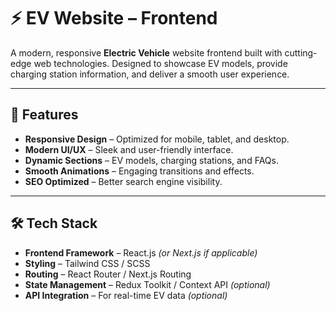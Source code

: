 # ⚡ EV Website – Frontend

A modern, responsive **Electric Vehicle** website frontend built with cutting-edge web technologies. Designed to showcase EV models, provide charging station information, and deliver a smooth user experience.

---

## 🚀 Features

- **Responsive Design** – Optimized for mobile, tablet, and desktop.
- **Modern UI/UX** – Sleek and user-friendly interface.
- **Dynamic Sections** – EV models, charging stations, and FAQs.
- **Smooth Animations** – Engaging transitions and effects.
- **SEO Optimized** – Better search engine visibility.

---

## 🛠️ Tech Stack

- **Frontend Framework** – React.js *(or Next.js if applicable)*
- **Styling** – Tailwind CSS / SCSS
- **Routing** – React Router / Next.js Routing
- **State Management** – Redux Toolkit / Context API *(optional)*
- **API Integration** – For real-time EV data *(optional)*


